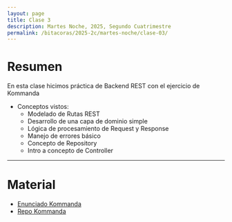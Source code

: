 ```yaml
---
layout: page
title: Clase 3
description: Martes Noche, 2025, Segundo Cuatrimestre
permalink: /bitacoras/2025-2c/martes-noche/clase-03/
---
```


# Resumen

En esta clase hicimos práctica de Backend REST con el ejercicio de Kommanda

* Conceptos vistos:
  * Modelado de Rutas REST
  * Desarrollo de una capa de dominio simple
  * Lógica de procesamiento de Request y Response
  * Manejo de errores básico
  * Concepto de Repository
  * Intro a concepto de Controller

---

# Material

* [Enunciado Kommanda](https://docs.google.com/document/d/1QHOLDwn7LaETVxSIkOWK5nGT9xrBjatjZoiKafDebsw/edit?tab=t.0#heading=h.btqp28xuwru4)
* [Repo Kommanda](https://github.com/ddso-utn/kommanda)
